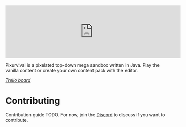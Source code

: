 <iframe frameborder="0" src="https://itch.io/embed/543178" width="552" height="167"><a href="https://sharkhendrix.itch.io/pixurvival">
Pixurvival by SharkHendrix</a></iframe>

Pixurvival is a pixelated top-down mega sandbox written in Java. Play the vanilla content or create your own content
pack with the editor.

*[Trello board](https://trello.com/b/84pvuPq8/pixurvival-dev)*

# Contributing

Contribution guide TODO. For now, join the [Discord](https://discord.gg/VXEpJhJ) to discuss if you want to contribute.